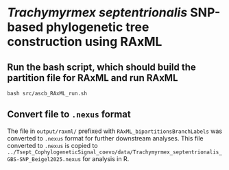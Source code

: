 # _Trachymyrmex septentrionalis_ SNP-based phylogenetic tree construction using RAxML

## Run the bash script, which should build the partition file for RAxML and run RAxML
```{bash}
bash src/ascb_RAxML_run.sh
```

## Convert file to `.nexus` format
The file in `output/raxml/` prefixed with `RAxML_bipartitionsBranchLabels` was converted to `.nexus` format for further downstream analyses. This file converted to `.nexus` is copied to `../Tsept_CophylogeneticSignal_coevo/data/Trachymyrmex_septentrionalis_GBS-SNP_Beigel2025.nexus` for analysis in R.
